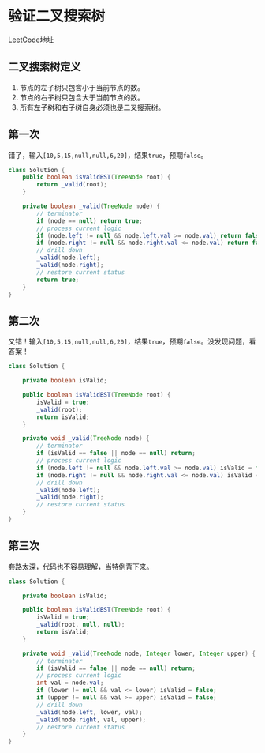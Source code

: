 # 验证二叉搜索树
[LeetCode地址](https://leetcode-cn.com/problems/validate-binary-search-tree)

## 二叉搜索树定义
1. 节点的左子树只包含小于当前节点的数。
2. 节点的右子树只包含大于当前节点的数。
3. 所有左子树和右子树自身必须也是二叉搜索树。

## 第一次
错了，输入`[10,5,15,null,null,6,20]`，结果`true`，预期`false`。
```java
class Solution {
    public boolean isValidBST(TreeNode root) {
        return _valid(root);
    }

    private boolean _valid(TreeNode node) {
        // terminator
        if (node == null) return true;
        // process current logic
        if (node.left != null && node.left.val >= node.val) return false;
        if (node.right != null && node.right.val <= node.val) return false;
        // drill down
        _valid(node.left);
        _valid(node.right);
        // restore current status
        return true;
    }
}
```
## 第二次
又错！输入`[10,5,15,null,null,6,20]`，结果`true`，预期`false`。没发现问题，看答案！
```java
class Solution {

    private boolean isValid;

    public boolean isValidBST(TreeNode root) {
        isValid = true;
        _valid(root);
        return isValid;
    }

    private void _valid(TreeNode node) {
        // terminator
        if (isValid == false || node == null) return;
        // process current logic
        if (node.left != null && node.left.val >= node.val) isValid = false;
        if (node.right != null && node.right.val <= node.val) isValid = false;
        // drill down
        _valid(node.left);
        _valid(node.right);
        // restore current status
    }
}
```

## 第三次
套路太深，代码也不容易理解，当特例背下来。
```java
class Solution {

    private boolean isValid;

    public boolean isValidBST(TreeNode root) {
        isValid = true;
        _valid(root, null, null);
        return isValid;
    }

    private void _valid(TreeNode node, Integer lower, Integer upper) {
        // terminator
        if (isValid == false || node == null) return;
        // process current logic
        int val = node.val;
        if (lower != null && val <= lower) isValid = false;
        if (upper != null && val >= upper) isValid = false;
        // drill down
        _valid(node.left, lower, val);
        _valid(node.right, val, upper);
        // restore current status
    }
}
```
